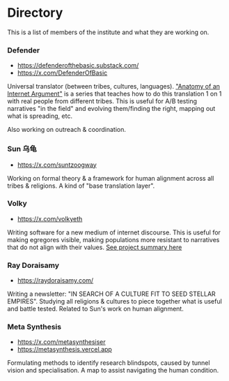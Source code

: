 # Directory 

This is a list of members of the institute and what they are working on.

### Defender 

- https://defenderofthebasic.substack.com/
- https://x.com/DefenderOfBasic

Universal translator (between tribes, cultures, languages). ["Anatomy of an Internet Argument"](https://defenderofthebasic.substack.com/p/anatomy-of-an-internet-argument) is a series that teaches how to do this translation 1 on 1 with real people from different tribes. This is useful for A/B testing narratives "in the field" and evolving them/finding the right, mapping out what is spreading, etc. 

Also working on outreach & coordination.

### Sun 乌龟

- https://x.com/suntzoogway

Working on formal theory & a framework for human alignment across all tribes & religions. A kind of "base translation layer".

### Volky

- https://x.com/volkyeth

Writing software for a new medium of internet discourse. This is useful for making egregores visible, making populations more resistant to narratives that do not align with their values. [See project summary here](https://x.com/volkyeth/status/1863281120927760692)

### Ray Doraisamy

- https://raydoraisamy.com/

Writing a newsletter: "IN SEARCH OF A CULTURE FIT TO SEED STELLAR EMPIRES". Studying all religions & cultures to piece together what is useful and battle tested. Related to Sun's work on human alignment.

### Meta Synthesis

- https://x.com/metasynthesiser
- https://metasynthesis.vercel.app

Formulating methods to identify research blindspots, caused by tunnel vision and specialisation. A map to assist navigating the human condition.
